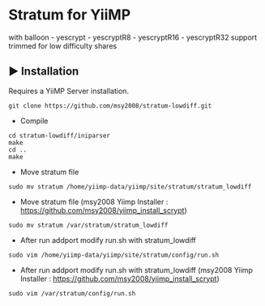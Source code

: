 # Stratum for YiiMP
with balloon - yescrypt - yescryptR8 - yescryptR16 - yescryptR32 support trimmed for low difficulty shares

## ▶️ Installation

Requires a YiiMP Server installation.

```
git clone https://github.com/msy2008/stratum-lowdiff.git
```

* Compile
```
cd stratum-lowdiff/iniparser
make
cd ..
make
```

* Move stratum file
```
sudo mv stratum /home/yiimp-data/yiimp/site/stratum/stratum_lowdiff
```
* Move stratum file (msy2008 Yiimp Installer : https://github.com/msy2008/yiimp_install_scrypt)
```
sudo mv stratum /var/stratum/stratum_lowdiff
```

* After run addport modify run.sh with stratum_lowdiff
```
sudo vim /home/yiimp-data/yiimp/site/stratum/config/run.sh
```
* After run addport modify run.sh with stratum_lowdiff (msy2008 Yiimp Installer : https://github.com/msy2008/yiimp_install_scrypt)
```
sudo vim /var/stratum/config/run.sh
```
